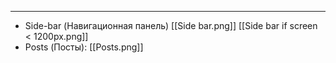 
___
-  Side-bar (Навигационная панель) [[Side bar.png]] [[Side bar if screen < 1200px.png]]
-  Posts (Посты):  [[Posts.png]]